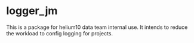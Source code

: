 # logger_jm
This is a package for helium10 data team internal use. It intends to reduce the workload to config logging for projects. 
